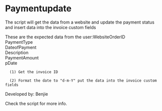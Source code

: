 # Paymentupdate

The script will get the data from a website and update the payment status and insert data into the invoice custom fields

These are the expected data from the user:WebsiteOrderID\
                                            PaymentType\
                                            DateofPayment\
                                            Description\
                                            PaymentAmount\
                                            pDate
                             
      (1) Get the invoice ID 
      
      (2) Format the date to "d-m-Y" put the data into the invoice custom fields
      
 Developed by: Benjie
 
 Check the script for more info.
